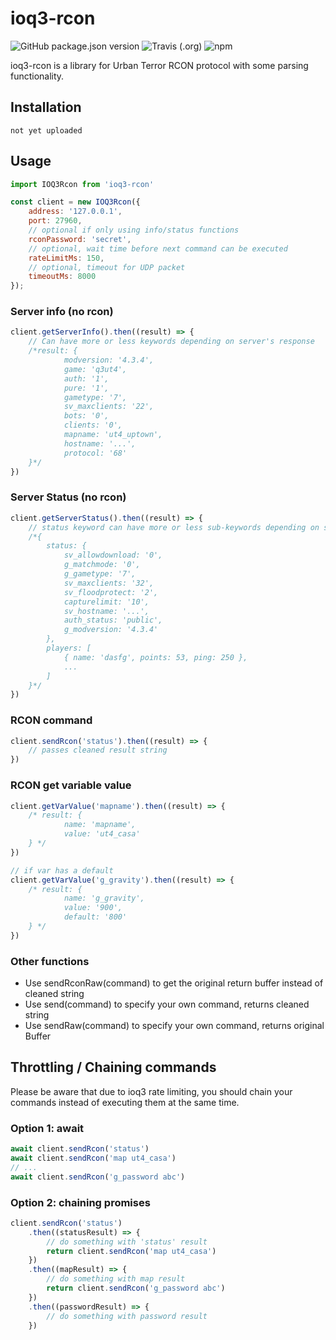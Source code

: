 # ioq3-rcon

![GitHub package.json version](https://img.shields.io/github/package-json/v/zazama/ioq3-rcon?style=flat-square)
![Travis (.org)](https://img.shields.io/travis/zazama/ioq3-rcon?style=flat-square)
![npm](https://img.shields.io/npm/dt/ioq3-rcon?style=flat-square)

ioq3-rcon is a library for Urban Terror RCON protocol with some parsing functionality.

## Installation
```
not yet uploaded
```

## Usage

```javascript
import IOQ3Rcon from 'ioq3-rcon'

const client = new IOQ3Rcon({
    address: '127.0.0.1',
    port: 27960,
    // optional if only using info/status functions
    rconPassword: 'secret',
    // optional, wait time before next command can be executed
    rateLimitMs: 150,
    // optional, timeout for UDP packet
    timeoutMs: 8000
});
```

### Server info (no rcon)
```javascript
client.getServerInfo().then((result) => {
    // Can have more or less keywords depending on server's response
    /*result: {
            modversion: '4.3.4',
            game: 'q3ut4',
            auth: '1',
            pure: '1',
            gametype: '7',
            sv_maxclients: '22',
            bots: '0',
            clients: '0',
            mapname: 'ut4_uptown',
            hostname: '...',
            protocol: '68'
    }*/
})
```

### Server Status (no rcon)
```javascript
client.getServerStatus().then((result) => {
    // status keyword can have more or less sub-keywords depending on server's response
    /*{
        status: {
            sv_allowdownload: '0',
            g_matchmode: '0',
            g_gametype: '7',
            sv_maxclients: '32',
            sv_floodprotect: '2',
            capturelimit: '10',
            sv_hostname: '...',
            auth_status: 'public',
            g_modversion: '4.3.4'
        },
        players: [
            { name: 'dasfg', points: 53, ping: 250 },
            ...
        ]
    }*/
})
```

### RCON command
```javascript
client.sendRcon('status').then((result) => {
    // passes cleaned result string
})
```

### RCON get variable value
```javascript
client.getVarValue('mapname').then((result) => {
    /* result: {
            name: 'mapname',
            value: 'ut4_casa'
    } */
})

// if var has a default
client.getVarValue('g_gravity').then((result) => {
    /* result: {
            name: 'g_gravity',
            value: '900',
            default: '800'
    } */
})
```

### Other functions
- Use sendRconRaw(command) to get the original return buffer instead of cleaned string
- Use send(command) to specify your own command, returns cleaned string
- Use sendRaw(command) to specify your own command, returns original Buffer


## Throttling / Chaining commands
Please be aware that due to ioq3 rate limiting, you should chain your commands instead of executing them at the same time.

### Option 1: await
```javascript
await client.sendRcon('status')
await client.sendRcon('map ut4_casa')
// ...
await client.sendRcon('g_password abc')
```

### Option 2: chaining promises
```javascript
client.sendRcon('status')
    .then((statusResult) => {
        // do something with 'status' result
        return client.sendRcon('map ut4_casa')
    })
    .then((mapResult) => {
        // do something with map result
        return client.sendRcon('g_password abc')
    })
    .then((passwordResult) => {
        // do something with password result
    })
```
